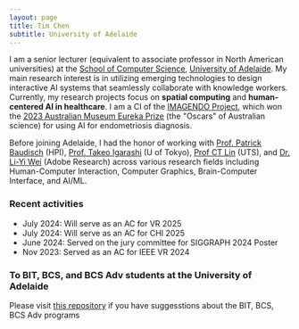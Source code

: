 ```yaml
---
layout: page
title: Tim Chen
subtitle: University of Adelaide
---
```


I am a senior lecturer (equivalent to associate professor in North American universities) at the [School of Computer Science](https://ecms.adelaide.edu.au/computer-science/), [University of Adelaide](https://www.adelaide.edu.au/). My main research interest is in utilizing emerging technologies to design interactive AI systems that seamlessly collaborate with knowledge workers. Currently, my research projects focus on **spatial computing** and **human-centered AI in healthcare**. I am a CI of the [IMAGENDO Project](https://imagendo.org.au/), which won the [2023 Australian Museum Eureka Prize](https://australian.museum/get-involved/eureka-prizes/2023-eureka-prize-winners/) (the "Oscars" of Australian science) for using AI for endometriosis diagnosis.

Before joining Adelaide, I had the honor of working with [Prof. Patrick Baudisch](https://hpi.de/baudisch/home.html) (HPI), [Prof. Takeo Igarashi](https://www-ui.is.s.u-tokyo.ac.jp/~takeo/) (U of Tokyo), [Prof CT Lin](https://profiles.uts.edu.au/chin-teng.lin) (UTS), and [Dr. Li-Yi Wei](https://www.liyiwei.org) (Adobe Research) across various research fields including Human-Computer Interaction, Computer Graphics, Brain-Computer Interface, and AI/ML. 

### Recent activities

- July 2024: Will serve as an AC for VR 2025
- July 2024: Will serve as an AC for CHI 2025
- June 2024: Served on the jury committee for SIGGRAPH 2024 Poster
- Nov 2023: Served as an AC for IEEE VR 2024

### To BIT, BCS, and BCS Adv students at the University of Adelaide

Please visit [this repository](https://github.cs.adelaide.edu.au/a1227750/CS-IT-program-issues) if you have suggesstions about the BIT, BCS, BCS Adv programs 
